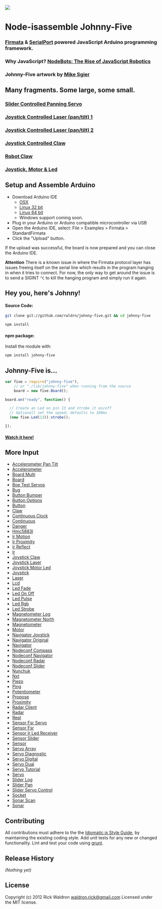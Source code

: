 <img src="https://github.com/rwldrn/johnny-five/raw/master/assets/sgier-johnny-five.png">

# Node-isassemble Johnny-Five


### [Firmata](https://github.com/jgautier/firmata) & [SerialPort](https://github.com/voodootikigod/node-serialport) powered JavaScript Arduino programming framework.

### Why JavaScript? [NodeBots: The Rise of JavaScript Robotics](http://www.voodootikigod.com/nodebots-the-rise-of-js-robotics)

### Johnny-Five artwork by [Mike Sgier](http://msgierillustration.com)



## Many fragments. Some large, some small.


### [Slider Controlled Panning Servo](http://jsfiddle.net/rwaldron/kZakv/show/light/)
### [Joystick Controlled Laser (pan/tilt) 1](http://jsfiddle.net/rwaldron/HPqms/show/light/)
### [Joystick Controlled Laser (pan/tilt) 2](http://jsfiddle.net/rwaldron/YHb7A/show/light/)
### [Joystick Controlled Claw](http://jsfiddle.net/rwaldron/6ZXFe/show/light/)
### [Robot Claw](http://jsfiddle.net/rwaldron/CFSZJ/show/light/)
### [Joystick, Motor & Led](http://jsfiddle.net/rwaldron/gADSz/show/light/)



## Setup and Assemble Arduino

- Download Arduino IDE
  - [OSX](http://arduino.googlecode.com/files/arduino-1.0-macosx.zip)
  - [Linux 32 bit](http://arduino.googlecode.com/files/arduino-1.0-linux.tgz)
  - [Linux 64 bit](http://arduino.googlecode.com/files/arduino-1.0-linux64.tgz)
  - Windows support coming soon.
- Plug in your Arduino or Arduino compatible microcontroller via USB
- Open the Arduino IDE, select: File > Examples > Firmata > StandardFirmata
- Click the "Upload" button.

If the upload was successful, the board is now prepared and you can close the Arduino IDE.


**Attention** There is a known issue in where the Firmata protocol layer has issues freeing itself on the serial line which results in the program hanging in when it tries to connect. For now, the only way to get around the issue is to send a SIGINT ` ^C ` to kill the hanging program and simply run it again.


## Hey you, here's Johnny!

#### Source Code:

``` bash
git clone git://github.com/rwldrn/johnny-five.git && cd johnny-five

npm install
```

#### npm package:

Install the module with:

```bash
npm install johnny-five
```


## Johnny-Five is...


```javascript
var five = require("johnny-five"),
    // or "./lib/johnny-five" when running from the source
    board = new five.Board();

board.on("ready", function() {

  // Create an Led on pin 13 and strobe it on/off
  // Optionall set the speed; defaults to 100ms
  (new five.Led(13)).strobe();

});
```

#### [Watch it here!](http://jsfiddle.net/rwaldron/dtudh/show/light)


## More Input

- [Accelerometer Pan Tilt](https://github.com/rwldrn/johnny-five/blob/master/docs/accelerometer-pan-tilt.md)
- [Accelerometer](https://github.com/rwldrn/johnny-five/blob/master/docs/accelerometer.md)
- [Board Multi](https://github.com/rwldrn/johnny-five/blob/master/docs/board-multi.md)
- [Board](https://github.com/rwldrn/johnny-five/blob/master/docs/board.md)
- [Boe Test Servos](https://github.com/rwldrn/johnny-five/blob/master/docs/boe-test-servos.md)
- [Bug](https://github.com/rwldrn/johnny-five/blob/master/docs/bug.md)
- [Button Bumper](https://github.com/rwldrn/johnny-five/blob/master/docs/button-bumper.md)
- [Button Options](https://github.com/rwldrn/johnny-five/blob/master/docs/button-options.md)
- [Button](https://github.com/rwldrn/johnny-five/blob/master/docs/button.md)
- [Claw](https://github.com/rwldrn/johnny-five/blob/master/docs/claw.md)
- [Continuous Clock](https://github.com/rwldrn/johnny-five/blob/master/docs/continuous-clock.md)
- [Continuous](https://github.com/rwldrn/johnny-five/blob/master/docs/continuous.md)
- [Danger](https://github.com/rwldrn/johnny-five/blob/master/docs/danger.md)
- [Hmc5883l](https://github.com/rwldrn/johnny-five/blob/master/docs/hmc5883l.md)
- [Ir Motion](https://github.com/rwldrn/johnny-five/blob/master/docs/ir-motion.md)
- [Ir Proximity](https://github.com/rwldrn/johnny-five/blob/master/docs/ir-proximity.md)
- [Ir Reflect](https://github.com/rwldrn/johnny-five/blob/master/docs/ir-reflect.md)
- [Ir](https://github.com/rwldrn/johnny-five/blob/master/docs/ir.md)
- [Joystick Claw](https://github.com/rwldrn/johnny-five/blob/master/docs/joystick-claw.md)
- [Joystick Laser](https://github.com/rwldrn/johnny-five/blob/master/docs/joystick-laser.md)
- [Joystick Motor Led](https://github.com/rwldrn/johnny-five/blob/master/docs/joystick-motor-led.md)
- [Joystick](https://github.com/rwldrn/johnny-five/blob/master/docs/joystick.md)
- [Laser](https://github.com/rwldrn/johnny-five/blob/master/docs/laser.md)
- [Lcd](https://github.com/rwldrn/johnny-five/blob/master/docs/lcd.md)
- [Led Fade](https://github.com/rwldrn/johnny-five/blob/master/docs/led-fade.md)
- [Led On Off](https://github.com/rwldrn/johnny-five/blob/master/docs/led-on-off.md)
- [Led Pulse](https://github.com/rwldrn/johnny-five/blob/master/docs/led-pulse.md)
- [Led Rgb](https://github.com/rwldrn/johnny-five/blob/master/docs/led-rgb.md)
- [Led Strobe](https://github.com/rwldrn/johnny-five/blob/master/docs/led-strobe.md)
- [Magnetometer Log](https://github.com/rwldrn/johnny-five/blob/master/docs/magnetometer-log.md)
- [Magnetometer North](https://github.com/rwldrn/johnny-five/blob/master/docs/magnetometer-north.md)
- [Magnetometer](https://github.com/rwldrn/johnny-five/blob/master/docs/magnetometer.md)
- [Motor](https://github.com/rwldrn/johnny-five/blob/master/docs/motor.md)
- [Navigator Joystick](https://github.com/rwldrn/johnny-five/blob/master/docs/navigator-joystick.md)
- [Navigator Original](https://github.com/rwldrn/johnny-five/blob/master/docs/navigator-original.md)
- [Navigator](https://github.com/rwldrn/johnny-five/blob/master/docs/navigator.md)
- [Nodeconf Compass](https://github.com/rwldrn/johnny-five/blob/master/docs/nodeconf-compass.md)
- [Nodeconf Navigator](https://github.com/rwldrn/johnny-five/blob/master/docs/nodeconf-navigator.md)
- [Nodeconf Radar](https://github.com/rwldrn/johnny-five/blob/master/docs/nodeconf-radar.md)
- [Nodeconf Slider](https://github.com/rwldrn/johnny-five/blob/master/docs/nodeconf-slider.md)
- [Nunchuk](https://github.com/rwldrn/johnny-five/blob/master/docs/nunchuk.md)
- [Nxt](https://github.com/rwldrn/johnny-five/blob/master/docs/nxt.md)
- [Piezo](https://github.com/rwldrn/johnny-five/blob/master/docs/piezo.md)
- [Ping](https://github.com/rwldrn/johnny-five/blob/master/docs/ping.md)
- [Potentiometer](https://github.com/rwldrn/johnny-five/blob/master/docs/potentiometer.md)
- [Propose](https://github.com/rwldrn/johnny-five/blob/master/docs/propose.md)
- [Proximity](https://github.com/rwldrn/johnny-five/blob/master/docs/proximity.md)
- [Radar Client](https://github.com/rwldrn/johnny-five/blob/master/docs/radar-client.md)
- [Radar](https://github.com/rwldrn/johnny-five/blob/master/docs/radar.md)
- [Repl](https://github.com/rwldrn/johnny-five/blob/master/docs/repl.md)
- [Sensor Fsr Servo](https://github.com/rwldrn/johnny-five/blob/master/docs/sensor-fsr-servo.md)
- [Sensor Fsr](https://github.com/rwldrn/johnny-five/blob/master/docs/sensor-fsr.md)
- [Sensor Ir Led Receiver](https://github.com/rwldrn/johnny-five/blob/master/docs/sensor-ir-led-receiver.md)
- [Sensor Slider](https://github.com/rwldrn/johnny-five/blob/master/docs/sensor-slider.md)
- [Sensor](https://github.com/rwldrn/johnny-five/blob/master/docs/sensor.md)
- [Servo Array](https://github.com/rwldrn/johnny-five/blob/master/docs/servo-array.md)
- [Servo Diagnostic](https://github.com/rwldrn/johnny-five/blob/master/docs/servo-diagnostic.md)
- [Servo Digital](https://github.com/rwldrn/johnny-five/blob/master/docs/servo-digital.md)
- [Servo Dual](https://github.com/rwldrn/johnny-five/blob/master/docs/servo-dual.md)
- [Servo Tutorial](https://github.com/rwldrn/johnny-five/blob/master/docs/servo-tutorial.md)
- [Servo](https://github.com/rwldrn/johnny-five/blob/master/docs/servo.md)
- [Slider Log](https://github.com/rwldrn/johnny-five/blob/master/docs/slider-log.md)
- [Slider Pan](https://github.com/rwldrn/johnny-five/blob/master/docs/slider-pan.md)
- [Slider Servo Control](https://github.com/rwldrn/johnny-five/blob/master/docs/slider-servo-control.md)
- [Socket](https://github.com/rwldrn/johnny-five/blob/master/docs/socket.md)
- [Sonar Scan](https://github.com/rwldrn/johnny-five/blob/master/docs/sonar-scan.md)
- [Sonar](https://github.com/rwldrn/johnny-five/blob/master/docs/sonar.md)




## Contributing
All contributions must adhere to the the [Idiomatic.js Style Guide](https://github.com/rwldrn/idiomatic.js),
by maintaining the existing coding style. Add unit tests for any new or changed functionality. Lint and test your code using [grunt](https://github.com/cowboy/grunt).

## Release History
_(Nothing yet)_

## License
Copyright (c) 2012 Rick Waldron <waldron.rick@gmail.com>
Licensed under the MIT license.
